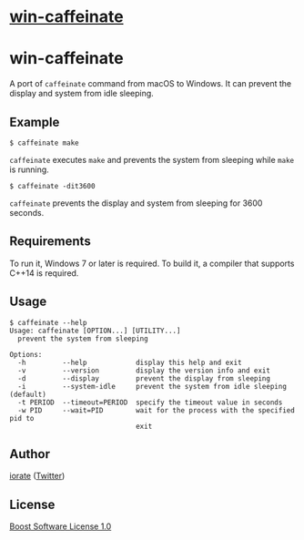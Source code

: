 ﻿# [win-caffeinate](https://chocolatey.org/packages/win-caffeinate)

# win-caffeinate
A port of `caffeinate` command from macOS to Windows. It can prevent the display and system from idle sleeping.

## Example
```
$ caffeinate make
```

`caffeinate` executes `make` and prevents the system from sleeping while `make` is running.

```
$ caffeinate -dit3600
```

`caffeinate` prevents the display and system from sleeping for 3600 seconds.

## Requirements
To run it, Windows 7 or later is required. To build it, a compiler that supports C++14 is required.

## Usage
```
$ caffeinate --help
Usage: caffeinate [OPTION...] [UTILITY...]
  prevent the system from sleeping

Options:
  -h         --help            display this help and exit
  -v         --version         display the version info and exit
  -d         --display         prevent the display from sleeping
  -i         --system-idle     prevent the system from idle sleeping (default)
  -t PERIOD  --timeout=PERIOD  specify the timeout value in seconds
  -w PID     --wait=PID        wait for the process with the specified pid to
                               exit
```

## Author
[iorate](https://github.com/iorate) ([Twitter](https://twitter.com/iorate))

## License
[Boost Software License 1.0](https://github.com/iorate/win-caffeinate/blob/master/LICENSE_1_0.txt)